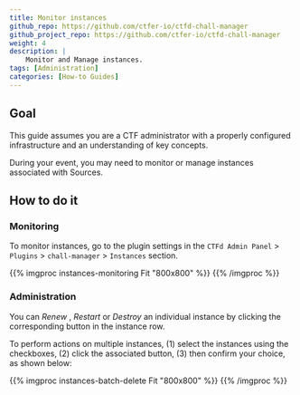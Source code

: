 ```yaml
---
title: Monitor instances
github_repo: https://github.com/ctfer-io/ctfd-chall-manager
github_project_repo: https://github.com/ctfer-io/ctfd-chall-manager
weight: 4
description: |
    Monitor and Manage instances.
tags: [Administration]
categories: [How-to Guides]
---
```


## Goal
This guide assumes you are a CTF administrator with a properly configured infrastructure and an understanding of key concepts.

During your event, you may need to monitor or manage instances associated with Sources.

## How to do it
### Monitoring
To monitor instances, go to the plugin settings in the `CTFd Admin Panel` > `Plugins` > `chall-manager` > `Instances` section.

{{% imgproc instances-monitoring Fit "800x800" %}}
{{% /imgproc %}}

### Administration
You can *Renew* , *Restart* or *Destroy* an individual instance by clicking the corresponding button in the instance row.

To perform actions on multiple instances, (1) select the instances using the checkboxes, (2) click the associated button, (3) then confirm your choice, as shown below:

{{% imgproc instances-batch-delete Fit "800x800" %}}
{{% /imgproc %}}
